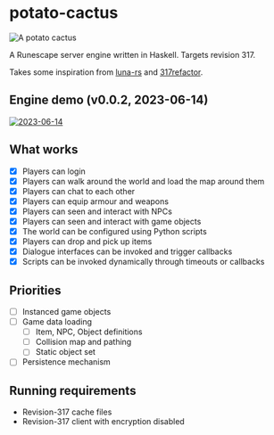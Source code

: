 # potato-cactus
![A potato
cactus](https://oldschool.runescape.wiki/images/thumb/Potato_cactus_detail.png/130px-Potato_cactus_detail.png?1bf07)

A Runescape server engine written in Haskell. Targets revision 317. 

Takes some inspiration from
[luna-rs](https://github.com/luna-rs/luna) and [317refactor](https://github.com/Jameskmonger/317refactor).

## Engine demo (v0.0.2, 2023-06-14)
[![2023-06-14](https://img.youtube.com/vi/q1qQ_Inp_QI/0.jpg)](https://www.youtube.com/watch?v=q1qQ_Inp_QI)


## What works
- [x] Players can login
- [x] Players can walk around the world and load the map around them
- [x] Players can chat to each other
- [x] Players can equip armour and weapons
- [x] Players can seen and interact with NPCs
- [x] Players can seen and interact with game objects
- [x] The world can be configured using Python scripts
- [x] Players can drop and pick up items
- [x] Dialogue interfaces can be invoked and trigger callbacks
- [x] Scripts can be invoked dynamically through timeouts or callbacks

## Priorities
- [ ] Instanced game objects
- [ ] Game data loading
  - [ ] Item, NPC, Object definitions
  - [ ] Collision map and pathing
  - [ ] Static object set
- [ ] Persistence mechanism

## Running requirements
- Revision-317 cache files
- Revision-317 client with encryption disabled

